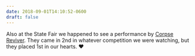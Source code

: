 ```yaml
---
date: 2018-09-01T14:10:52-0600
draft: false
---
```




Also at the State Fair we happened to see a performance by [Corpse Reviver](https://corpsereviver.bandcamp.com). They came in 2nd in whatever competition we were watching, but they placed 1st in our hearts. ❤️



